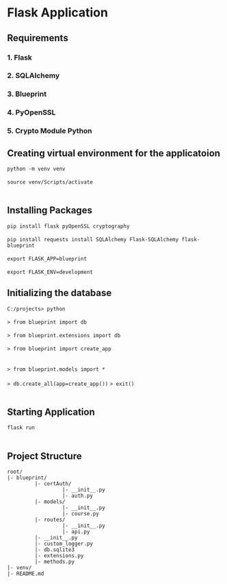 # Flask Application

## Requirements
### 1. Flask
### 2. SQLAlchemy
### 3. Blueprint
### 4. PyOpenSSL
### 5. Crypto Module Python

## Creating virtual environment for the applicatoion

```python -m venv venv```
<br><br>
```source venv/Scripts/activate``` 
<br><br>
## Installing Packages

```pip install flask pyOpenSSL cryptography```
<br><br>
```pip install requests install SQLAlchemy Flask-SQLAlchemy flask-blueprint```
<br><br>
```export FLASK_APP=blueprint```
<br><br>
```export FLASK_ENV=development```


## Initializing the database 

```C:/projects> python```
<br><br>
```> from blueprint import db```
<br><br>
```> from blueprint.extensions import db```
<br><br>
```> from blueprint import create_app```  
<br><br>
```> from blueprint.models import * ```
<br><br>
```> db.create_all(app=create_app())```
```> exit()```
<br><br>

## Starting Application

```flask run```
<br><br>


## Project Structure

```
root/
|- blueprint/
         |- certAuth/
                  |- __init__.py
                  |- auth.py
         |- models/
                  |- __init__.py
                  |- course.py
         |- routes/
                  |- __init__.py
                  |- api.py
         |- __init__.py
         |- custom_logger.py
         |- db.sqlite3
         |- extensions.py
         |- methods.py
|- venv/
|- README.md
```
<!---

### Json format of data in the database
```[
         {'name':'Python',
          'course_id':0,
          'description': 'interpret'
          },
           {'name':'java',
            'course_id': 1,
            'description': 'Bytecode'},
           {'name':'Cython',
            'course_id': 2,
            'description': 'Syn'},
           {'name':'C++',
            'course_id': 3,
            'description': 'Compiler'},
           ]```
<br><br><br>

-->




